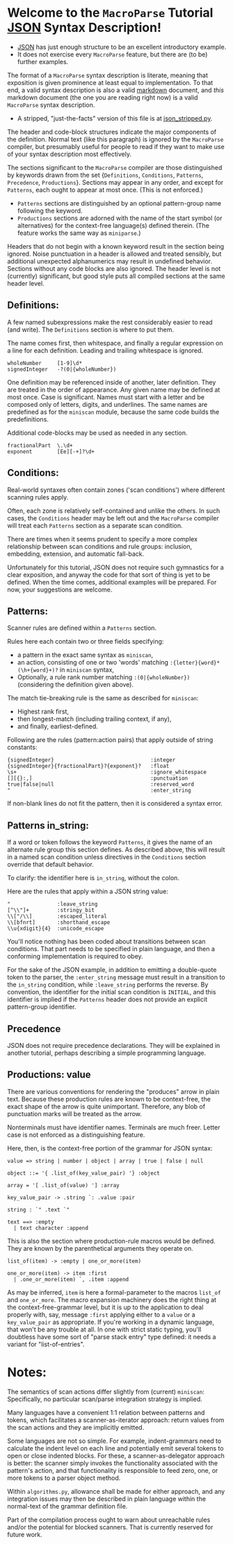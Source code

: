 # Welcome to the `MacroParse` Tutorial [JSON](http://www.json.org/) Syntax Description!
* [JSON](http://www.json.org/) has just enough structure to be an excellent introductory example.
* It does not exercise every `MacroParse` feature, but there are (to be) further examples.

The format of a `MacroParse` syntax description is literate, meaning that exposition is given
prominence at least equal to implementation. To that end, a valid syntax description
is also a valid [markdown](https://en.wikipedia.org/wiki/Markdown) document,
and *this* markdown document (the one you are reading right now) is a valid
`MacroParse` syntax description.

* A stripped, "just-the-facts" version of this file is at [json_stripped.py](json_stripped.py).

The header and code-block structures indicate the major
components of the definition. Normal text (like this paragraph)
is ignored by the `MacroParse` compiler, but presumably useful for people to read
if they want to make use of your syntax description most effectively.

The sections significant to the `MacroParse` compiler are those distinguished by keywords
drawn from the set {`Definitions`, `Conditions`, `Patterns`, `Precedence`, `Productions`}.
Sections may appear in any order, and except for `Patterns`, each ought to appear at most once.
(This is not enforced.)

* `Patterns` sections are distinguished by an optional pattern-group name following the keyword.
* `Productions` sections are adorned with the name of the start symbol (or alternatives)
for the context-free language(s) defined therein. (The feature works the same way as `miniparse`.)

Headers that do not begin with a known keyword result in the section being ignored.
Noise punctuation in a header is allowed and treated sensibly, but additional unexpected
alphanumerics may result in undefined behavior.
Sections without any code blocks are also ignored.
The header level is not (currently) significant, but good style puts all compiled sections
at the same header level.

## Definitions:
A few named subexpressions make the rest considerably easier to read (and write).
The `Definitions` section is where to put them.

The name comes first, then whitespace, and finally a regular expression on a line
for each definition. Leading and trailing whitespace is ignored.

```
wholeNumber     [1-9]\d*
signedInteger   -?(0|{wholeNumber})
```

One definition may be referenced inside of another, later definition.
They are treated in the order of appearance. Any given name may be defined
at most once. Case is significant. Names must start with a letter and
be composed only of letters, digits, and underlines. The same names are
predefined as for the `miniscan` module, because the same code builds the
predefinitions.

Additional code-blocks may be used as needed in any section.
```
fractionalPart  \.\d+
exponent        [Ee][-+]?\d+
```

## Conditions:
Real-world syntaxes often contain zones ('scan conditions') where different scanning rules apply.

Often, each zone is relatively self-contained and unlike the others. In such cases, the `Conditions`
header may be left out and the `MacroParse` compiler will treat each `Patterns` section as a
separate scan condition.

There are times when it seems prudent to specify a more complex relationship between scan conditions
and rule groups: inclusion, embedding, extension, and automatic fall-back.

Unfortunately for this tutorial, JSON does not require such gymnastics for a clear exposition,
and anyway the code for that sort of thing is yet to be defined. When the time comes, additional
examples will be prepared. For now, your suggestions are welcome.

## Patterns:

Scanner rules are defined within a `Patterns` section.

Rules here each contain two or three fields specifying:

* a pattern in the exact same syntax as `miniscan`,
* an action, consisting of one or two 'words' matching `:{letter}{word}*(\h+{word}+)?` in `miniscan` syntax,
* Optionally, a rule rank number matching `:(0|{wholeNumber})` (considering the definition given above).

The match tie-breaking rule is the same as described for `miniscan`:
* Highest rank first,
* then longest-match (including trailing context, if any),
* and finally, earliest-defined.

Following are the rules (pattern:action pairs) that apply outside of string constants:

```
{signedInteger}                               :integer
{signedInteger}{fractionalPart}?{exponent}?   :float
\s+                                           :ignore_whitespace
[][{}:,]                                      :punctuation
true|false|null                               :reserved_word
"                                             :enter_string

```

If non-blank lines do not fit the pattern, then it is considered a syntax error.

## Patterns in_string:

If a word or token follows the keyword `Patterns`, it gives the name of an alternate rule
group this section defines. As described above, this will result in a named scan condition
unless directives in the `Conditions` section override that default behavior.

To clarify: the identifier here is `in_string`, without the colon.

Here are the rules that apply within a JSON string value:

```
"               :leave_string
[^\\"]+         :stringy_bit
\\["/\\]        :escaped_literal
\\[bfnrt]       :shorthand_escape
\\u{xdigit}{4}  :unicode_escape

```

You'll notice nothing has been coded about transitions between scan conditions.
That part needs to be specified in plain language, and then a conforming implementation
is required to obey.

For the sake of the JSON example, in addition to emitting a double-quote token to the parser,
the `:enter_string` message must result in a transition
to the `in_string` condition, while `:leave_string` performs the reverse. By convention,
the identifier for the initial scan condition is `INITIAL`, and this identifier is
implied if the `Patterns` header does not provide an explicit pattern-group identifier.

## Precedence

JSON does not require precedence declarations. They will be explained in another tutorial, perhaps
describing a simple programming language.

## Productions: value
There are various conventions for rendering the "produces" arrow in plain text. Because
these production rules are known to be context-free, the exact shape of the arrow is quite
unimportant. Therefore, any blob of punctuation marks will be treated as the arrow.

Nonterminals must have identifier names. Terminals are much freer.
Letter case is not enforced as a distinguishing feature.


Here, then, is the context-free portion of the grammar for JSON syntax:

```
value => string | number | object | array | true | false | null

object ::= '{ .list_of(key_value_pair) '} :object

array = '[ .list_of(value) '] :array

key_value_pair -> .string `: .value :pair

string : `" .text `"

text ==> :empty
  | text character :append

```

This is also the section where production-rule macros would be defined.
They are known by the parenthetical arguments they operate on.

```
list_of(item) -> :empty | one_or_more(item)

one_or_more(item) -> item :first
  | .one_or_more(item) `, .item :append
```

As may be inferred, `item` is here a formal-parameter to the macros `list_of` and `one_or_more`.
The macro expansion machinery does the right thing at the context-free-grammar level, but it
is up to the application to deal properly with, say, message `:first` applying either to a `value`
or a `key_value_pair` as appropriate. If you're working in a dynamic language, that won't be
any trouble at all. In one with strict static typing, you'll doubtless have some sort
of "parse stack entry" type defined: it needs a variant for "list-of-entries".


# Notes:

The semantics of scan actions differ slightly from (current) `miniscan`: Specifically, no particular
scan/parse integration strategy is implied.

Many languages have a convenient 1:1 relation between patterns and tokens, which facilitates a
scanner-as-iterator approach: return values from the scan actions and they are implicitly emitted.

Some languages are not so simple. For example, indent-grammars need to calculate
the indent level on each line and potentially emit several tokens to open or close indented blocks.
For these, a scanner-as-delegator approach is better: the scanner simply invokes the functionality
associated with the pattern's action, and that functionality is responsible to feed zero, one, or
more tokens to a parser object method.

Within `algorithms.py`, allowance shall be made for either approach, and any integration issues
may then be described in plain language within the normal-text of the grammar definition file.

Part of the compilation process ought to warn about unreachable rules and/or the potential for
blocked scanners. That is currently reserved for future work.